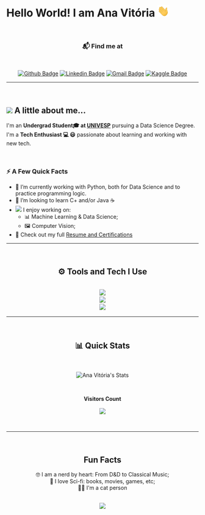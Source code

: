 <h1> Hello World! I am Ana Vitória <img src="https://raw.githubusercontent.com/ABSphreak/ABSphreak/master/gifs/Hi.gif" height="30px">
</h1>

<br>

<div align="center">

### 📬 Find me at
<br>

[![Github Badge](http://img.shields.io/badge/-Github-black?style=for-the-badge&logo=github&link=https://github.com/anaVitoriaLouro/)](https://github.com/anaVitoriaLouro) 
[![Linkedin Badge](https://img.shields.io/badge/-LinkedIn-blue?style=for-the-badge&logo=Linkedin&logoColor=white&link=https://www.linkedin.com/in/ana-vitoria-louro-navili/)](https://www.linkedin.com/in/ana-vitoria-louro-navili/)
[![Gmail Badge](https://img.shields.io/badge/-Gmail-d14836?style=for-the-badge&logo=Gmail&logoColor=white&link=mailto:va014863@gmail.com)](mailto:va014863@gmail.com)
[![Kaggle Badge](http://img.shields.io/badge/-Kaggle-blue?style=for-the-badge&logo=kaggle&logoColor=white&link=https://www.kaggle.com/anavitorialouro/)](https://www.kaggle.com/anavitorialouro) 

</div>

---
<br>

## <img src="https://media.giphy.com/media/VgCDAzcKvsR6OM0uWg/giphy.gif" width="50"> A little about me...  
I'm an **Undergrad Student🎓 at [UNIVESP](https://univesp.br/)** pursuing a Data Science Degree. I'm a **Tech Enthusiast 💻 😃** passionate about learning and working with new tech.

<br/>

### ⚡️ A Few Quick Facts

- 🔭 I’m currently working with Python, both for Data Science and to practice programming logic. 
- 🌱 I’m looking to learn C+ and/or Java ☕
- <img src="https://media.giphy.com/media/WUlplcMpOCEmTGBtBW/giphy.gif" width="30"> I enjoy working on:
  - 📊 Machine Learning & Data Science;
  - 🖼 Computer Vision;
- 📙 Check out my full [Resume and Certifications](https://www.linkedin.com/in/ana-vitoria-louro-navili/)

---
<br>

<div align="center">

## ⚙️ Tools and Tech I Use
<br>

  <a href="https://skillicons.dev">
    <img src="https://skillicons.dev/icons?i=js,python,tensorflow" /> <br/>
    <img src="https://skillicons.dev/icons?i=html,css,mongodb,mysql" /> <br/>
    <img src="https://skillicons.dev/icons?i=git,aws,docker,nodejs,vscode"/>
  </a>

</div>  

---
<br>

<div align="center">

## 📊 Quick Stats
<br>

![Ana Vitória's Stats](https://github-readme-stats.vercel.app/api?username=anaVitoriaLouro&show_icons=true&count_private=true&theme=dracula)


<br><p align="centre"><b>Visitors Count</b></p>  
<p align="center"><img align="center" src="https://profile-counter.glitch.me/{anaVitoriaLouro}/count.svg" /></p> 
<br>

</div> 

---
<br>

<div align="center">

## Fun Facts

🤓 I am a nerd by heart: From D&D to Classical Music;<br>
🤖 I love Sci-fi: books, movies, games, etc;<br>
🐱‍💻 I'm a cat person

<br>

<img  src="https://media.tenor.com/825JM-UpUScAAAAM/cat-high-five.">
</div> 